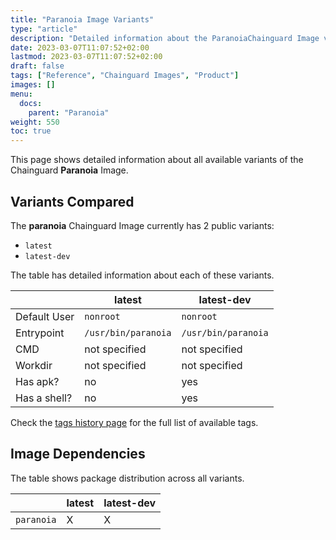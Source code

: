 ```yaml
---
title: "Paranoia Image Variants"
type: "article"
description: "Detailed information about the ParanoiaChainguard Image variants"
date: 2023-03-07T11:07:52+02:00
lastmod: 2023-03-07T11:07:52+02:00
draft: false
tags: ["Reference", "Chainguard Images", "Product"]
images: []
menu:
  docs:
    parent: "Paranoia"
weight: 550
toc: true
---
```


This page shows detailed information about all available variants of the Chainguard **Paranoia** Image.

## Variants Compared
The **paranoia** Chainguard Image currently has 2 public variants: 

- `latest`
- `latest-dev`

The table has detailed information about each of these variants.

|              | latest              | latest-dev          |
|--------------|---------------------|---------------------|
| Default User | `nonroot`           | `nonroot`           |
| Entrypoint   | `/usr/bin/paranoia` | `/usr/bin/paranoia` |
| CMD          | not specified       | not specified       |
| Workdir      | not specified       | not specified       |
| Has apk?     | no                  | yes                 |
| Has a shell? | no                  | yes                 |

Check the [tags history page](/chainguard/chainguard-images/reference/paranoia/tags_history/) for the full list of available tags.
## Image Dependencies
The table shows package distribution across all variants.

|            | latest | latest-dev |
|------------|--------|------------|
| `paranoia` | X      | X          |
